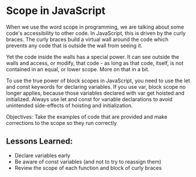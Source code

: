 # Scope in JavaScript
When we use the word scope in programming, we are talking about some code's accessibility to other code. In JavaScript, this is driven by the curly braces. The curly braces build a virtual wall around the code which prevents any code that is outside the wall from seeing it.

Yet the code inside the walls has a special power. It can see outside the walls and access, or modify, that code - as long as that code, itself, is not contained in an equal, or lower scope. More on that in a bit.

To use the true power of block scopes in JavaScript, you need to use the let and const keywords for declaring variables. If you use var, block scope no longer applies, because those variables declared with var get hoisted and initialized. Always use let and const for variable declarations to avoid unintended side-effects of hoisting and initialization.

Objectives:
Take the examples of code that are provided and make corrections to the scope so they run correctly

## Lessons Learned:
* Declare variables early
* Be aware of const variables (and not to try to reassign them)
* Review the scope of each function and block of curly braces